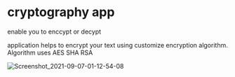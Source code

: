 # cryptography app

enable you to enccypt or decypt 


application helps to encrypt your text using customize encryption algorithm.
Algorithm uses
  AES
  SHA
  RSA


![Screenshot_2021-09-07-01-12-54-08](https://user-images.githubusercontent.com/75857506/132256790-859b6391-3761-45e0-b629-511eedf62266.jpg)
